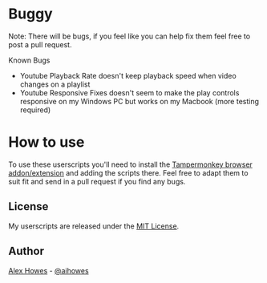 # Buggy
Note: There will be bugs, if you feel like you can help fix them feel free to post a pull request. 

Known Bugs
- Youtube Playback Rate doesn't keep playback speed when video changes on a playlist
- Youtube Responsive Fixes doesn't seem to make the play controls responsive on my Windows PC but works on my Macbook (more testing required)

# How to use
To use these userscripts you'll need to install the [Tampermonkey browser addon/extension](https://tampermonkey.net/) and adding the scripts there. Feel free to adapt them to suit fit and send in a pull request if you find any bugs.

## License
My userscripts are released under the [MIT License](https://opensource.org/licenses/MIT).

## Author
[Alex Howes](http://alexhowes.co.uk) - [@aihowes](http://twitter.com/aihowes)
